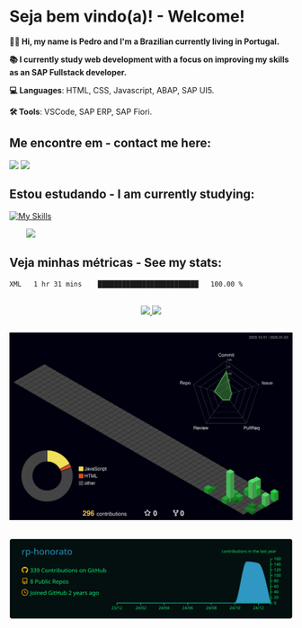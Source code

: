 # Seja bem vindo(a)! - Welcome!
<p align="left"> 
   <strong>🙋🏻 Hi, my name is Pedro and I'm a Brazilian currently living in Portugal.</strong><br>
   <p> 
   <strong>📚 I currently study web development with a focus on improving my skills as an SAP Fullstack developer.</strong>
   <p>
</p>
<p align="left">
  <strong>💻 Languages</strong>: HTML, CSS, Javascript, ABAP, SAP UI5.
</p>
<p align="left">
  <strong>🛠️ Tools</strong>: VSCode, SAP ERP, SAP Fiori.
</p>

## Me encontre em - contact me here: 
<div>
   
<a href = "mailto:rpedro.honorato@gmail.com"><img loading="lazy" src="https://img.shields.io/badge/Gmail-D14836?style=for-the-badge&logo=gmail&logoColor=white" target="_blank"></a>
<a href="https://www.linkedin.com/in/pedro-honorato" target="_blank"><img loading="lazy" src="https://img.shields.io/badge/-LinkedIn-%230077B5?style=for-the-badge&logo=linkedin&logoColor=white" target="_blank"></a>   
</div>

## Estou estudando - I am currently studying:
<p align="left">
  <a href="https://skillicons.dev">
    <img src="https://skillicons.dev/icons?i=js,nodejs,html,css,react,mongodb" alt="My Skills">
  </a>
  <div style="margin-left: 30px;">
    <img src="https://upload.wikimedia.org/wikipedia/commons/thumb/5/59/SAP_2011_logo.svg/683px-SAP_2011_logo.svg.png?20241103114958" width="95px">
  </div>
</p>


## Veja minhas métricas - See my stats:

<!--START_SECTION:waka-->

```txt
XML   1 hr 31 mins    █████████████████████████   100.00 %
```

<!--END_SECTION:waka-->

##
<div align="center" style="margin-top: 20px;">
<a href="https://github.com/rp-honorato">
<img loading="lazy" height="180em" src="https://github-readme-stats.vercel.app/api/top-langs/?username=rp-honorato&layout=compact&langs_count=7&theme=holi"/>
<img loading="lazy" height="180em" src="https://github-readme-stats.vercel.app/api?username=rp-honorato&show_icons=true&theme=holi&include_all_commits=true&count_private=true"/>
</div>
   
##
<div align="center">
<img src="./profile-3d-contrib/profile-night-green.svg" width=800px" alt="Veja minhas métricas - See my stats">
</div>

##
<div align="center" style="margin-top: 20px;">
<img src="https://raw.githubusercontent.com/rp-honorato/rp-honorato/main/profile-summary-card-output/blue_green/0-profile-details.svg" margin=10px width=800px alt="Profile Details">
</div>
